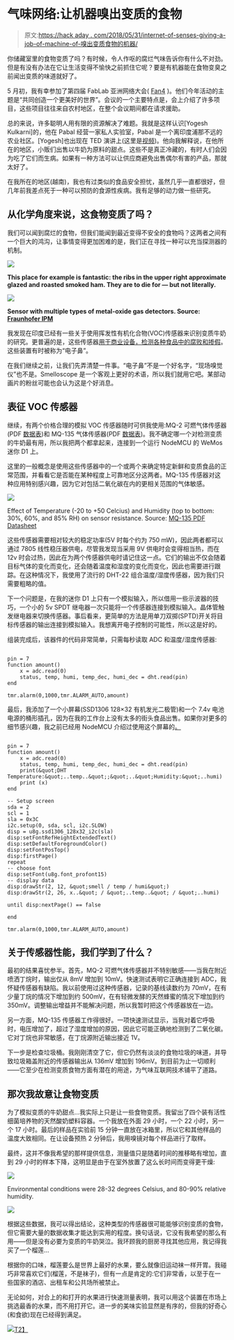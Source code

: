 # 气味网络:让机器嗅出变质的食物

> 原文:[https://hack aday . com/2018/05/31/internet-of-senses-giving-a-job-of-machine-of-嗅出变质食物的机器/](https://hackaday.com/2018/05/31/internet-of-smells-giving-a-machine-the-job-of-sniffing-out-spoiled-food/)

你储藏室里的食物变质了吗？有时候，令人作呕的腐烂气味告诉你有什么不对劲。但是有没有办法在它让生活变得不愉快之前抓住它呢？要是有机器能在食物变臭之前闻出变质的味道就好了。

5 月初，我有幸参加了第四届 FabLab 亚洲网络大会( [Fan4](http://fan4.fablabs.vn/) )。他们今年活动的主题是“共同创造一个更美好的世界”。会议的一个主要特点是，会上介绍了许多项目，这些项目往往来自农村地区，在整个会议期间都在请求援助。

总的来说，许多聪明人用有限的资源解决了难题。我就是这样认识[Yogesh Kulkarni]的，他在 Pabal 经营一家私人实验室，Pabal 是一个离印度浦那不远的农业社区。[Yogesh]也出现在 TED 演讲上(这里是[视频](http://www.youtube.com/watch?v=wK5fGsv7SR0))。他向我解释说，在他所在的地区，小贩们出售以牛奶为原料的甜点。这些不是真正冷藏的，有时人们会因为吃了它们而生病。如果有一种方法可以让供应商避免出售偶尔有害的产品，那就太好了。

在我所在的地区(越南)，我也有过类似的食品安全担忧，虽然几乎一直都很好，但几年前我差点死于一种可以预防的食源性疾病。我有足够的动力做一些研究。

## 从化学角度来说，这食物变质了吗？

我们可以闻到腐烂的食物，但我们能闻到最近变得不安全的食物吗？这两者之间有一个巨大的鸿沟，让事情变得更加困难的是，我们正在寻找一种可以充当探测器的机制。

![](../Images/1b7e542db17e23c117d05a7df2567605.png)

**This place for example is fantastic: the ribs in the upper right approximate glazed and roasted smoked ham. They are to die for — but not literally.**

![](../Images/0aa12d18d53bea073de647b51b123627.png)

**Sensor with multiple types of metal-oxide gas detectors. Source: [Fraunhofer IPM](https://idw-online.de/en/news368718)**

我发现在印度已经有一些关于使用挥发性有机化合物(VOC)传感器来识别变质牛奶的研究。更普遍的是，这些传感器[用于商业设备，检测各种食品中的腐败和掺假](http://www.mdpi.com/1424-8220/10/4/3882/pdf)。这些装置有时被称为“电子鼻”。

在我们继续之前，让我们先弄清楚一件事。“电子鼻”不是一个好名字，“现场嗅觉仪”也不是。Smelloscope 是一个客观上更好的术语，所以我们就用它吧。某部动画片的粉丝可能也会认为这是个好消息。

## 表征 VOC 传感器

继续，有两个价格合理的模拟 VOC 传感器随时可供我使用:MQ-2 可燃气体传感器(PDF [数据表](http://www.pololu.com/file/0J309/MQ2.pdf))和 MQ-135 气体传感器(PDF [数据表](http://www.elecrow.com/download/MQ-135.pdf))。我不确定哪一个对检测变质的牛奶最有用，所以我把两个都拿起来，连接到一个运行 NodeMCU 的 WeMos 迷你 D1 上。

这里的一般概念是使用这些传感器中的一个或两个来确定特定新鲜和变质食品的正常范围，并看看它是否能在某种程度上可靠地区分这两者。MQ-135 传感器对这种应用特别感兴趣，因为它对包括二氧化碳在内的更相关范围的气体敏感。

[![](../Images/93a6def5a74b94cc539fe10d5fc749ee.png)](https://hackaday.com/wp-content/uploads/2018/05/temphumi-themed.png)

Effect of Temperature (-20 to +50 Celcius) and Humidity (top to bottom: 30%, 60%, and 85% RH) on sensor resistance. Source: [MQ-135 PDF Datasheet](http://www.china-total.com/product/meter/gas-sensor/mq135.pdf)

这些传感器需要相对较大的稳定功率(5V 时每个约为 750 mW)，因此两者都可以通过 7805 线性稳压器供电，尽管我发现当采用 9V 供电时会变得相当热，而在 12v 时会过热，因此在为两个传感器供电时请记住这一点。它们的输出不仅会随着目标气体的变化而变化，还会随着温度和湿度的变化而变化，因此也需要进行跟踪。在这种情况下，我使用了流行的 DHT-22 组合温度/湿度传感器，因为我们只需要粗略的值。

下一个问题是，在我的迷你 D1 上只有一个模拟输入，所以借用一些示波器的技巧，一个小的 5v SPDT 继电器一次只能将一个传感器连接到模拟输入。晶体管触发继电器来切换传感器。事后看来，更简单的方法是用单刀双掷(SPTD)开关将目标传感器的输出连接到模拟输入。我想离开电子控制的可能性，所以这是好的。

组装完成后，该器件的代码非常简单，只需每秒读取 ADC 和温度/湿度传感器:

```

pin = 7
function amount()
    x = adc.read(0)
    status, temp, humi, temp_dec, humi_dec = dht.read(pin)
end

tmr.alarm(0,1000,tmr.ALARM_AUTO,amount)

```

最后，我添加了一个小屏幕(SSD1306 128×32 有机发光二极管)和一个 7.4v 电池电源的桶形插孔，因为在我的工作台上没有太多的街头食品出售。如果你对更多的细节感兴趣，我之前已经用 NodeMCU 介绍过使用这个屏幕的[。](http://hackaday.com/2018/05/02/using-blockchain-explorer-apis-on-nodemcu/)

```

pin = 7
function amount()
    x = adc.read(0)
    status, temp, humi, temp_dec, humi_dec = dht.read(pin)
    print(&quot;DHT Temperature:&quot;..temp..&quot;;&quot;..&quot;Humidity:&quot;..humi)
    print (x)
end

-- Setup screen
sda = 2
scl = 1
sla = 0x3C
i2c.setup(0, sda, scl, i2c.SLOW)
disp = u8g.ssd1306_128x32_i2c(sla)
disp:setFontRefHeightExtendedText()
disp:setDefaultForegroundColor()
disp:setFontPosTop()
disp:firstPage()
repeat
-- choose font
disp:setFont(u8g.font_profont15)
-- display data
disp:drawStr(2, 12, &quot;smell / temp / humi&quot;)
disp:drawStr(2, 26, x..&quot; / &quot;..temp..&quot; / &quot;..humi)

until disp:nextPage() == false

end

tmr.alarm(0,1000,tmr.ALARM_AUTO,amount)

```

## 关于传感器性能，我们学到了什么？

最初的结果喜忧参半。首先，MQ-2 可燃气体传感器并不特别敏感——当我在附近喷洒丁烷时，输出仅从 8mV 增加到 10mV。快速测试表明它正确连接到 ADC，我怀疑传感器有缺陷。我以前使用过这种传感器，记录的基线读数约为 70mV，在有少量丁烷的情况下增加到约 500mV，在有轻微发酵的天然蜂蜜的情况下增加到约 350mV。调整输出增益并不能解决问题，所以我暂时把这个传感器放在一边。

另一方面，MQ-135 传感器工作得很好。一项快速测试显示，当我对着它呼吸时，电压增加了，超过了湿度增加的原因，因此它可能正确地检测到了二氧化碳。它对丁烷也非常敏感，在丁烷源附近输出接近 1V。

下一步是检查垃圾桶。我刚刚清空了它，但它仍然有淡淡的食物垃圾的味道，并导致垃圾箱盖附近的传感器输出从 136mV 增加到 196mV。到目前为止一切顺利——它至少在检测变质食物方面有潜在的用途，为气味互联网技术铺平了道路。

## 那次我故意让食物变质

为了模拟变质的牛奶甜点…我实际上只是让一些食物变质。我留出了四个装有活性细菌培养物的天然酸奶塑料容器。一个我放在外面 29 小时，一个 22 小时，另一个 17 小时。最后的样品在实验前 15 分钟一直放在冰箱里，所以它和其他样品的温度大致相同。在让设备预热 2 分钟后，我用嗅镜对每个样品进行了取样。

最终，这并不像我希望的那样提供信息，测量值只是随着时间的推移略有增加，直到 29 小时的样本下降，这明显是由于在室外放置了这么长时间而变得更干燥:

[![](../Images/33a8c81999ca3161cb9ce400ba4cdbe3.png)](https://hackaday.com/wp-content/uploads/2018/05/yogurt-smells-themed.png)

Environmental conditions were 28-32 degrees Celsius, and 80-90% relative humidity.

![](../Images/ac0524ea80e9add4f48f5e5fb9d41076.png)

根据这些数据，我可以得出结论，这种类型的传感器很可能能够识别变质的食物，但它需要大量的数据收集才能达到实用的程度。换句话说，它没有我希望的那么有用——但是没有必要为变质的牛奶哭泣。我环顾我的厨房寻找其他应用，我记得我买了一个榴莲…

根据你的口味，榴莲要么是世界上最好的水果，要么就像旧运动袜一样开胃。我碰巧非常喜欢它们(榴莲，不是袜子)，但有一点是肯定的:它们非常香，以至于在一些国家的酒店、出租车和公共场所被禁止。

无论如何，对合上的和打开的水果进行快速测量表明，我可以用这个装置在市场上挑选最香的水果，而不用打开它。进一步的美味实验显然是有序的，但我的好奇心(和食欲)现在已经得到满足。

[![](../Images/907975bd917f29c8bd803fa95cb82560.png)T2】](https://hackaday.com/wp-content/uploads/2018/05/durian-smell-themed.png)